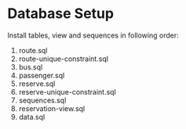 Database Setup
======================
Install tables, view and sequences in following order:

1. route.sql
2. route-unique-constraint.sql
3. bus.sql
4. passenger.sql
5. reserve.sql
6. reserve-unique-constraint.sql
7. sequences.sql
8. reservation-view.sql
9. data.sql